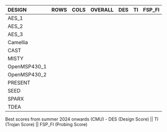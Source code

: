 |   DESIGN   |   ROWS   |   COLS   |   OVERALL   |   DES   |   TI   |   FSP_FI   |
|   :---    |   :---:  |   :---:  |    :---:    | :---:   |  :---: |    :---:   |
| AES_1	|   |   |   |   |   |   |
| AES_2	|   |   |   |   |   |   |
| AES_3	|   |   |   |   |   |   |
| Camellia| |   |   |   |   |   |
| CAST	|   |   |   |   |   |   |
| MISTY	|   |   |   |   |   |   |
| OpenMSP430_1| |   |   |   |   |   |
| OpenMSP430_2| |   |   |   |   |   |
| PRESENT ||   |   |   |   |   |
| SEED	| |   |   |   |   |   |
| SPARX	| |   |   |   |   |   |
| TDEA	||   |   |   |   |   |

Best scores from summer 2024 onwards (CMU) - DES (Design Score) || TI (Trojan Score) || FSP_FI (Probing Score)